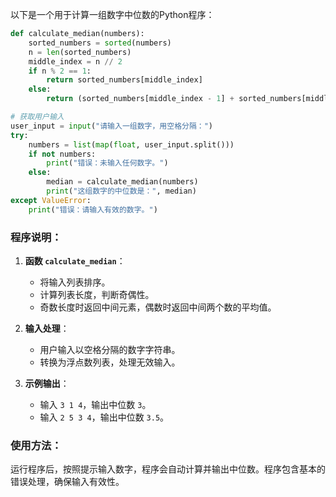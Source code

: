 以下是一个用于计算一组数字中位数的Python程序：

```python
def calculate_median(numbers):
    sorted_numbers = sorted(numbers)
    n = len(sorted_numbers)
    middle_index = n // 2
    if n % 2 == 1:
        return sorted_numbers[middle_index]
    else:
        return (sorted_numbers[middle_index - 1] + sorted_numbers[middle_index]) / 2

# 获取用户输入
user_input = input("请输入一组数字，用空格分隔：")
try:
    numbers = list(map(float, user_input.split()))
    if not numbers:
        print("错误：未输入任何数字。")
    else:
        median = calculate_median(numbers)
        print("这组数字的中位数是：", median)
except ValueError:
    print("错误：请输入有效的数字。")
```

### 程序说明：
1. **函数 `calculate_median`**：
   - 将输入列表排序。
   - 计算列表长度，判断奇偶性。
   - 奇数长度时返回中间元素，偶数时返回中间两个数的平均值。

2. **输入处理**：
   - 用户输入以空格分隔的数字字符串。
   - 转换为浮点数列表，处理无效输入。

3. **示例输出**：
   - 输入 `3 1 4`，输出中位数 `3`。
   - 输入 `2 5 3 4`，输出中位数 `3.5`。

### 使用方法：
运行程序后，按照提示输入数字，程序会自动计算并输出中位数。程序包含基本的错误处理，确保输入有效性。